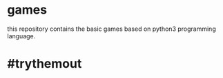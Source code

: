 # games
this repository contains the basic games based on python3 programming language.
# #trythemout
